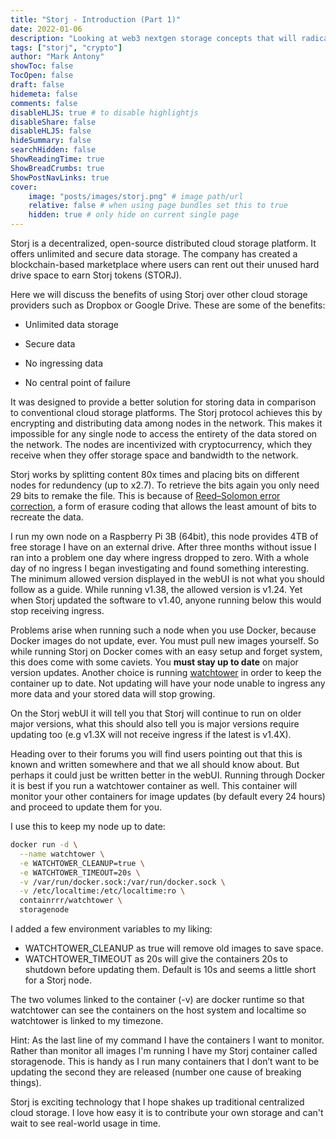 ```yaml
---
title: "Storj - Introduction (Part 1)"
date: 2022-01-06
description: "Looking at web3 nextgen storage concepts that will radically change how we look at storing our data."
tags: ["storj", "crypto"]
author: "Mark Antony"
showToc: false
TocOpen: false
draft: false
hidemeta: false
comments: false
disableHLJS: true # to disable highlightjs
disableShare: false
disableHLJS: false
hideSummary: false
searchHidden: false
ShowReadingTime: true
ShowBreadCrumbs: true
ShowPostNavLinks: true
cover:
    image: "posts/images/storj.png" # image path/url
    relative: false # when using page bundles set this to true
    hidden: true # only hide on current single page
---
```


Storj is a decentralized, open-source distributed cloud storage platform. It offers unlimited and secure data storage. The company has created a blockchain-based marketplace where users can rent out their unused hard drive space to earn Storj tokens (STORJ).

Here we will discuss the benefits of using Storj over other cloud storage providers such as Dropbox or Google Drive. These are some of the benefits:

- Unlimited data storage

- Secure data

- No ingressing data

- No central point of failure

It was designed to provide a better solution for storing data in comparison to conventional cloud storage platforms. The Storj protocol achieves this by encrypting and distributing data among nodes in the network. This makes it impossible for any single node to access the entirety of the data stored on the network. The nodes are incentivized with cryptocurrency, which they receive when they offer storage space and bandwidth to the network.

Storj works by splitting content 80x times and placing bits on different nodes for redundency (up to x2.7). To retrieve the bits again you only need 29 bits to remake the file. This is because of [Reed–Solomon error correction](https://en.wikipedia.org/wiki/Reed%E2%80%93Solomon_error_correction), a form of erasure coding that allows the least amount of bits to recreate the data.

I run my own node on a Raspberry Pi 3B (64bit), this node provides 4TB of free storage I have on an external drive. After three months without issue I ran into a problem one day where ingress dropped to zero. With a whole day of no ingress I began investigating and found something interesting. The minimum allowed version displayed in the webUI is not what you should follow as a guide. While running v1.38, the allowed version is v1.24. Yet when Storj updated the software to v1.40, anyone running below this would stop receiving ingress.

Problems arise when running such a node when you use Docker, because Docker images do not update, ever. You must pull new images yourself. So while running Storj on Docker comes with an easy setup and forget system, this does come with some caviets. You **must stay up to date** on major version updates. Another choice is running [watchtower](https://containrrr.dev/watchtower/) in order to keep the container up to date. Not updating will have your node unable to ingress any more data and your stored data will stop growing.

On the Storj webUI it will tell you that Storj will continue to run on older major versions, what this should also tell you is major versions require updating too (e.g v1.3X will not receive ingress if the latest is v1.4X).

Heading over to their forums you will find users pointing out that this is known and written somewhere and that we all should know about. But perhaps it could just be written better in the webUI. Running through Docker it is best if you run a watchtower container as well. This container will monitor your other containers for image updates (by default every 24 hours) and proceed to update them for you.

I use this to keep my node up to date:

```bash
docker run -d \
  --name watchtower \
  -e WATCHTOWER_CLEANUP=true \
  -e WATCHTOWER_TIMEOUT=20s \
  -v /var/run/docker.sock:/var/run/docker.sock \
  -v /etc/localtime:/etc/localtime:ro \
  containrrr/watchtower \
  storagenode
```

I added a few environment variables to my liking:

* WATCHTOWER_CLEANUP as true will remove old images to save space.
* WATCHTOWER_TIMEOUT as 20s will give the containers 20s to shutdown before updating them. Default is 10s and seems a little short for a Storj node.

The two volumes linked to the container (-v) are docker runtime so that watchtower can see the containers on the host system and localtime so watchtower is linked to my timezone.

Hint: As the last line of my command I have the containers I want to monitor. Rather than monitor all images I'm running I have my Storj container called storagenode. This is handy as I run many containers that I don’t want to be updating the second they are released (number one cause of breaking things).

Storj is exciting technology that I hope shakes up traditional centralized cloud storage. I love how easy it is to contribute your own storage and can't wait to see real-world usage in time.
